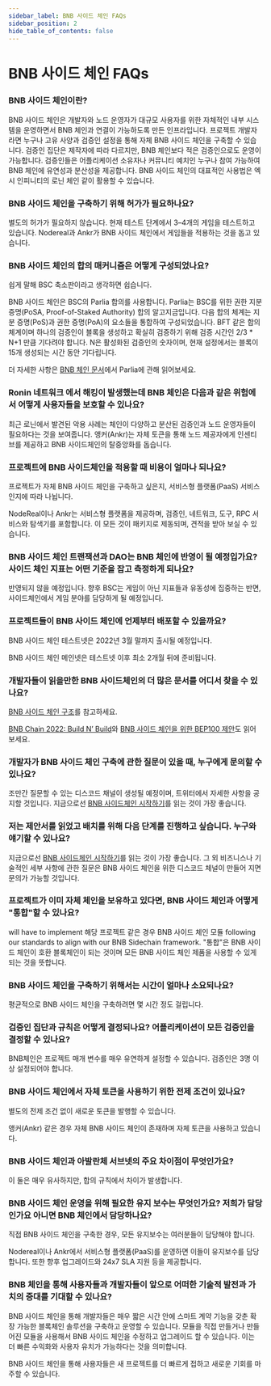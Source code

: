 ```yaml
---
sidebar_label: BNB 사이드 체인 FAQs
sidebar_position: 2
hide_table_of_contents: false
---
```

# BNB 사이드 체인 FAQs

### BNB 사이드 체인이란? 
BNB 사이드 체인은 개발자와 노드 운영자가 대규모 사용자를 위한 자체적인 내부 시스템을 운영하면서 BNB 체인과 연결이 가능하도록 만든 인프라입니다. 프로젝트 개발자라면 누구나 고유 사양과 검증인 설정을 통해 자체 BNB 사이드 체인을 구축할 수 있습니다. 검증인 집단은 제작자에 따라 다르지만, BNB 체인보다 적은 검증인으로도 운영이 가능합니다. 검증인들은 어플리케이션 소유자나 커뮤니티 예치인 누구나 참여 가능하여 BNB 체인에 유연성과 분산성을 제공합니다.  BNB 사이드 체인의 대표적인 사용법은 엑시 인피니티의 로닌 체인 같이 활용할 수 있습니다.

### BNB 사이드 체인을 구축하기 위해 허가가 필요하나요? 
별도의 허가가 필요하지 않습니다. 현재 테스트 단계에서 3–4개의 게임을 테스트하고 있습니다. Nodereal과 Ankr가 BNB 사이드 체인에서 게임들을 적용하는 것을 돕고 있습니다.

### BNB 사이드 체인의 합의 매커니즘은 어떻게 구성되었나요? 
쉽게 말해 BSC 축소판이라고 생각하면 쉽습니다.

BNB 사이드 체인은 BSC의 Parlia 합의를 사용합니다. Parlia는 BSC를 위한 권한 지분 증명(PoSA, Proof-of-Staked Authority) 합의 알고지금입니다. 다음 합의 체계는 지분 증명(PoS)과 권한 증명(PoA)의 요소들을 통합하여 구성되었습니다. BFT 같은 합의체계이며 하나의 검증인이 블록을 생성하고 확실히 검증하기 위해 검증 시간인 2/3 * N+1 만큼 기다려야 합니다. N은 활성화된 검증인의 숫자이며, 현재 설정에서는 블록이 15개 생성되는 시간 동안 기다립니다.

더 자세한 사항은 [BNB 체인 문서](https://docs.bnbchain.org/docs/learn/consensus#consensus-protocol)에서 Parlia에 관해 읽어보세요.

### Ronin 네트워크 에서 해킹이 발생했는데 BNB 체인은 다음과 같은 위험에서 어떻게 사용자들을 보호할 수 있나요?
최근 로닌에서 발견된 악용 사례는 체인이 다양하고 분산된 검증인과 노드 운영자들이 필요하다는 것을 보여줍니다. 앵커(Ankr)는 자체 토큰을 통해 노드 제공자에게 인센티브를 제공하고 BNB 사이드체인의 탈중앙화를 돕습니다.

### 프로젝트에 BNB 사이드체인을 적용할 때 비용이 얼마나 되나요? 
프로젝트가 자체 BNB 사이드 체인을 구축하고 싶은지, 서비스형 플랫폼(PaaS) 서비스 인지에 따라 나뉩니다.

NodeReal이나 Ankr는 서비스형 플랫폼을 제공하며, 검증인, 네트워크, 도구, RPC 서비스와 탐색기를 포함합니다. 이 모든 것이 패키지로 제동되며, 견적을 받아 보실 수 있습니다.

### BNB 사이드 체인 트랜잭션과 DAO는 BNB 체인에 반영이 될 예정입가요? 사이드 체인 지표는 어떤 기준을 잡고 측정하게 되나요?
반영되지 않을 예정입니다. 향후 BSC는 게임이 아닌 지표들과 유동성에 집중하는 반면, 사이드체인에서 게임 분야를 담당하게 될 예정입니다.

### 프로젝트들이 BNB 사이드 체인에 언제부터 배포할 수 있을까요?
BNB 사이드 체인 테스트넷은 2022년 3월 말까지 출시될 예정입니다.

BNB 사이드 체인 메인넷은 테스트넷 이후 최소 2개월 뒤에 준비됩니다.

### 개발자들이 읽을만한 BNB 사이드체인의 더 많은 문서를 어디서 찾을 수 있나요?

[BNB 사이드 체인 구조](architecture/bs-arch.md)를 참고하세요. 

[BNB Chain 2022: Build N’ Build](https://www.bnbchain.org/en/blog/bsc-2022-build-and-build/)와 [BNB 사이드 체인을 위한 BEP100 제안](https://github.com/bnb-chain/BEPs/pull/132)도 읽어보세요. 

### 개발자가 BNB 사이드 체인 구축에 관한 질문이 있을 때, 누구에게 문의할 수 있나요?
조만간 질문할 수 있는 디스코드 채널이 생성될 예정이며, 트위터에서 자세한 사항을 공지할 것입니다.
지금으로선 [BNB 사이드체인 시작하기](https://www.ankr.com/docs/build-blockchain/bas/how-to-launch/launch-bas/)를 읽는 것이 가장 좋습니다.

### 저는 제안서를 읽었고 배치를 위해 다음 단계를 진행하고 싶습니다. 누구와 얘기할 수 있나요?
지금으로선 [BNB 사이드체인 시작하기](https://www.ankr.com/docs/build-blockchain/bas/how-to-launch/launch-bas/)를 읽는 것이 가장 좋습니다. 그 외 비즈니스나 기술적인 세부 사항에 관한 질문은 BNB 사이드 체인을 위한 디스코드 체널이 만들어 지면 문의가 가능할 것입니다.

### 프로젝트가 이미 자체 체인을 보유하고 있다면, BNB 사이드 체인과 어떻게 "통합"할 수 있나요? 
will have to implement 해당 프로젝트 같은 경우 BNB 사이드 체인 모듈 following our standards to align with our BNB Sidechain framework. "통합"은 BNB 사이드 체인이 호환 블록체인이 되는 것이며 모든 BNB 사이드 체인 제품을 사용할 수 있게 되는 것을 뜻합니다. 

### BNB 사이드 체인을 구축하기 위해서는 시간이 얼마나 소요되나요?
평균적으로 BNB 사이드 체인을 구축하려면 몇 시간 정도 걸립니다.

### 검증인 집단과 규칙은 어떻게 결정되나요? 어플리케이션이 모든 검증인을 결정할 수 있나요? 
BNB체인은 프로젝트 매개 변수를 매우 유연하게 설정할 수 있습니다. 검증인은 3명 이상 설정되어야 합니다.

### BNB 사이드 체인에서 자체 토큰을 사용하기 위한 전제 조건이 있나요? 
별도의 전제 조건 없이 새로운 토큰을 발행할 수 있습니다.

앵커(Ankr) 같은 경우 자체 BNB 사이드 체인이 존재하며 자체 토큰을 사용하고 있습니다.

### BNB 사이드 체인과 아발란체 서브넷의 주요 차이점이 무엇인가요? 
이 둘은 매우 유사하지만, 합의 규칙에서 차이가 발생합니다.

### BNB 사이드 체인 운영을 위해 필요한 유지 보수는 무엇인가요? 저희가 담당인가요 아니면 BNB 체인에서 담당하나요? 
직접 BNB 사이드 체인을 구축한 경우, 모든 유지보수는 여러분들이 담당해야 합니다.

Nodereal이나 Ankr에서 서비스형 플랫폼(PaaS)를 운영하면 이들이 유지보수를 담당합니다. 또한 향후 업그레이드와 24x7 SLA 지원 등을 제공합니다.

### BNB 체인을 통해 사용자들과 개발자들이 앞으로 어떠한 기술적 발전과 가치의 증대를 기대할 수 있나요?
BNB 사이드 체인을 통해 개발자들은 매우 짧은 시간 안에 스마트 계약 기능을 갖춘 확장 가능한 블록체인 솔루션을 구축하고 운영할 수 있습니다. 모듈을 직접 만들거나 만들어진 모듈을 사용해서 BNB 사이드 체인을 수정하고 업그레이드 할 수 있습니다. 이는 더 빠른 수익화와 사용자 유치가 가능하다는 것을 의미합니다.

BNB 사이드 체인을 통해 사용자들은 새 프로젝트를 더 빠르게 접하고 새로운 기회를 마주할 수 있습니다.
